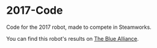 # 2017-Code

Code for the 2017 robot, made to compete in Steamworks. 

You can find this robot's results on [The Blue Alliance](http://www.thebluealliance.com/team/1699/2017).
